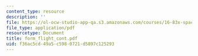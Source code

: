 ```yaml
---
content_type: resource
description: ''
file: https://ol-ocw-studio-app-qa.s3.amazonaws.com/courses/16-83x-space-systems-engineering-spring-2002-spring-2003/f36ac5cd49a5c5980721d5897c125293_form_flight_cont.pdf
file_type: application/pdf
resourcetype: Document
title: form_flight_cont.pdf
uid: f36ac5cd-49a5-c598-0721-d5897c125293
---
```

